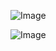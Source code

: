 ![Image](https://github.com/user-attachments/assets/411b766b-c8dd-46e3-92b6-acfb27a2c240)

![Image](https://github.com/user-attachments/assets/9fc9ab05-af83-4de4-839e-2ee9e46743df)
